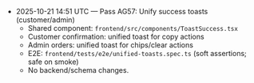 - 2025-10-21 14:51 UTC — Pass AG57: Unify success toasts (customer/admin)
  - Shared component: `frontend/src/components/ToastSuccess.tsx`
  - Customer confirmation: unified toast for copy actions
  - Admin orders: unified toast for chips/clear actions
  - E2E: `frontend/tests/e2e/unified-toasts.spec.ts` (soft assertions; safe on smoke)
  - No backend/schema changes.
